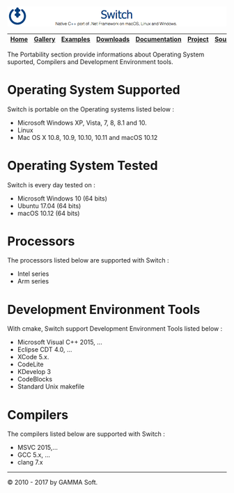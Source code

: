 ![Switch Header](Images/SwitchNativeC++port.png)

| [Home](Home.md) | [Gallery](Gallery.md) | [Examples](Examples.md) | [Downloads](Downloads.md) | [Documentation](Documentation.md) | [Project](https://sourceforge.net/projects/switchpro) | [Source](https://github.com/gammasoft71/switch) | [License](License.md) | [Contact](Contact.md) | [GAMMA Soft](https://gammasoft71.wixsite.com/gammasoft) |
|-----------------|-----------------------|-------------------------|-------------------------|-----------------------------------|-------------------------------------------------------|-------------------------------------------------|-----------------------|-----------------------|---------------------------------------------------------|

The Portability section provide informations about Operating System suported, Compilers and Development Environment tools.

# Operating System Supported

Switch is portable on the Operating systems listed below :

* Microsoft Windows XP, Vista, 7, 8, 8.1 and 10.
* Linux
* Mac OS X 10.8, 10.9, 10.10, 10.11 and macOS 10.12

# Operating System Tested

Switch is every day tested on :

* Microsoft Windows 10 (64 bits)
* Ubuntu 17.04 (64 bits)
* macOS 10.12 (64 bits)

# Processors

The processors listed below are supported with Switch :

* Intel series
* Arm series

# Development Environment Tools

With cmake, Switch support Development Environment Tools listed below :

* Microsoft Visual C++ 2015, ...
* Eclipse CDT 4.0, ...
* XCode 5.x.
* CodeLite
* KDevelop 3
* CodeBlocks
* Standard Unix makefile

# Compilers

The compilers listed below are supported with Switch :

* MSVC 2015,...
* GCC 5.x, ...
* clang 7.x 

______________________________________________________________________________________________

© 2010 - 2017 by GAMMA Soft.
